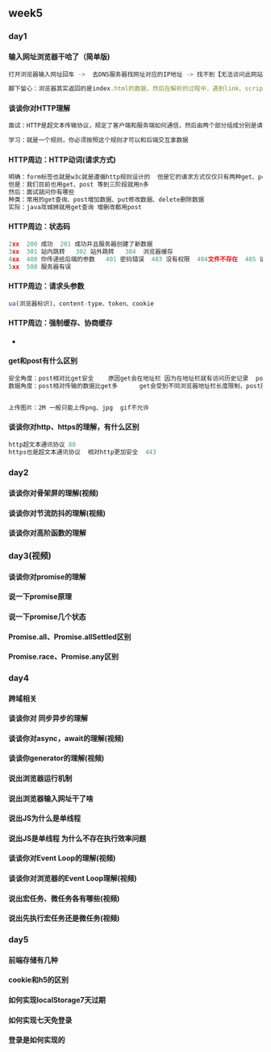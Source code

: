 ## week5

### day1

#### 输入网址浏览器干哈了（简单版)

```js
打开浏览器输入网址回车 ->  去DNS服务器找网址对应的IP地址 -> 找不到【无法访问此网站】 找到了【根据ip地址去请求服务器】 -> 服务器返回数据 -> 【浏览器解析】

脚下留心：浏览器其实返回的是index.html的数据，然后在解析的过程中，遇到link、script、img等 再次发送请求拿数据然后解析
```



#### 谈谈你对HTTP理解

```js
面试：HTTP是超文本传输协议，规定了客户端和服务端如何通信，然后由两个部分组成分别是请求、响应

学习：就是一个规则，你必须按照这个规则才可以和后端交互拿数据
```



####  HTTP周边：HTTP动词(请求方式)

```js
明确：form标签也就是w3c就是遵循http规则设计的  但是它的请求方式仅仅只有两种get、post 其他不支持
但是：我们目前也用get、post 等到三阶段就用n多
然后：面试就问你有哪些
种类：常用的get查询、post增加数据、put修改数据、delete删除数据
实际：java攻城狮就用get查询 增删改都用post
```



####  HTTP周边：状态码

```js
2xx  200 成功  201 成功并且服务器创建了新数据
3xx  301 站内跳转   302 站外跳转   304  浏览器缓存
4xx  400 你传递给后端的参数   401 密码错误  403 没有权限  404文件不存在  405 请求方式有误
5xx  500 服务器有误
```



#### HTTP周边：请求头参数

```js
ua(浏览器标识)、content-type、token、cookie
```



#### HTTP周边：强制缓存、协商缓存

- 

#### get和post有什么区别

```js
安全角度：post相对比get安全    原因get会在地址栏 因为在地址栏就有访问历史记录  post请求体不会存在来留痕
数据角度：post相对传输的数据比get多      get会受到不同浏览器地址栏长度限制，post服务器配置


上传图片：2M 一般只能上传png、jpg  gif不允许
```



#### 谈谈你对http、https的理解，有什么区别

```js
http超文本通讯协议	80
https也是超文本通讯协议  相对http更加安全  443
```



### day2

#### 谈谈你对骨架屏的理解(视频)

#### 谈谈你对节流防抖的理解(视频)

#### 谈谈你对高阶函数的理解

### day3(视频)

#### 谈谈你对promise的理解

#### 说一下promise原理

#### 说一下promise几个状态

#### Promise.all、Promise.allSettled区别

#### Promise.race、Promise.any区别

### day4

#### 跨域相关

#### 谈谈你对 同步异步的理解

#### 谈谈你对async，await的理解(视频)

#### 谈谈你generator的理解(视频)

#### 说出浏览器运行机制

#### 说出浏览器输入网址干了啥

#### 说出JS为什么是单线程

#### 说出JS是单线程 为什么不存在执行效率问题

#### 谈谈你对Event Loop的理解(视频)

#### 谈谈你对浏览器的Event Loop理解(视频)

#### 说出宏任务、微任务各有哪些(视频)

#### 说出先执行宏任务还是微任务(视频)

### day5

#### 前端存储有几种

#### cookie和h5的区别

#### 如何实现localStorage7天过期

#### 如何实现七天免登录

#### 登录是如何实现的
